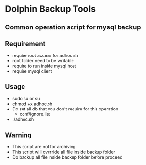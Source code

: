 # Dolphin Backup Tools
## Common operation script for mysql backup
## Requirement
   * require root access for adhoc.sh 
   * root folder need to be writable 
   * require to run inside mysql host
   * require mysql client

## Usage
   * sudo su or su
   * chmod +x adhoc.sh
   * Do set all db that you don't require for this operation
       * conf/ignore.list
   * ./adhoc.sh

## Warning
   * This script are not for archiving
   * This script will override all file inside backup folder
   * Do backup all file inside backup folder before proceed
